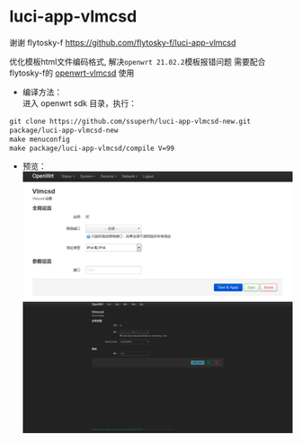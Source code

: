 # luci-app-vlmcsd

谢谢 flytosky-f https://github.com/flytosky-f/luci-app-vlmcsd

优化模板html文件编码格式, 解决`openwrt 21.02.2`模板报错问题
需要配合flytosky-f的 [openwrt-vlmcsd](https://github.com/flytosky-f/openwrt-vlmcsd) 使用
- 编译方法：  
进入 openwrt sdk 目录，执行：
```
git clone https://github.com/ssuperh/luci-app-vlmcsd-new.git package/luci-app-vlmcsd-new
make menuconfig
make package/luci-app-vlmcsd/compile V=99
```
- 预览：
![vlmcsd](pic/luci-app-vlmcsd-1.png)
![vlmcsd](pic/luci-app-vlmcsd-openwrt21.01.png)
